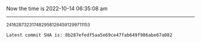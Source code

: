 Now the time is 2022-10-14 06:35:08 am

---

<small>2416287323174829581264591299711153</small>

```txt
Latest commit SHA is: 8b287efedf5aa5e69ce47fab649f986abe67a082
```
